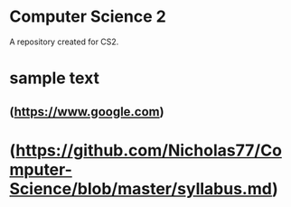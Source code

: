 # Computer Science 2
A repository created for CS2.
# sample text   
(https://www.google.com)
---
# (https://github.com/Nicholas77/Computer-Science/blob/master/syllabus.md)
